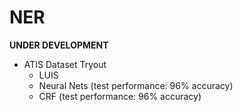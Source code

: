 # NER

**UNDER DEVELOPMENT**
* ATIS Dataset Tryout
  * LUIS
  * Neural Nets (test performance: 96% accuracy)
  * CRF (test performance: 96% accuracy)
